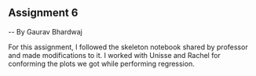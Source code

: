 
## Assignment 6
-- By Gaurav Bhardwaj

For this assignment, I followed the skeleton notebook shared by professor and made modifications to it. I worked with Unisse and Rachel for conforming the plots we got while performing regression. 
